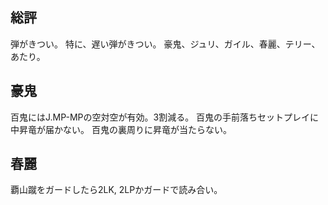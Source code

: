 ## 総評

弾がきつい。
特に、遅い弾がきつい。
豪鬼、ジュリ、ガイル、春麗、テリー、あたり。

## 豪鬼

百鬼にはJ.MP-MPの空対空が有効。3割減る。
百鬼の手前落ちセットプレイに中昇竜が届かない。
百鬼の裏周りに昇竜が当たらない。

## 春麗

覇山蹴をガードしたら2LK, 2LPかガードで読み合い。
